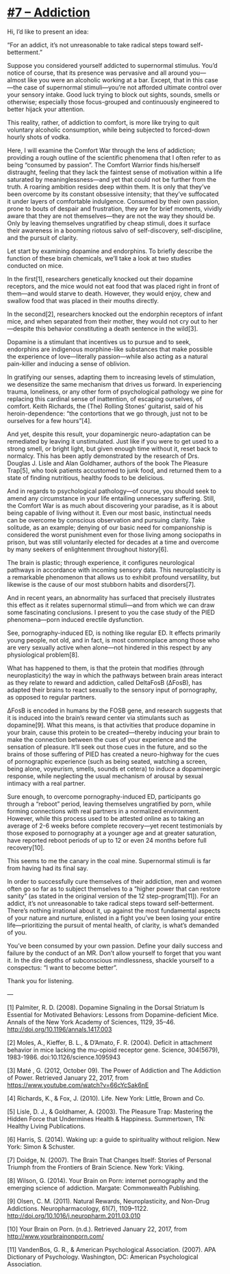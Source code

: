 # [#7 – Addiction](http://www.comfortwar.com/7-addiction/)


Hi, I’d like to present an idea:

“For an addict, it’s not unreasonable to take radical steps toward self-betterment.”                   

 

Suppose you considered yourself addicted to supernormal stimulus. You’d notice of course, that its presence was pervasive and all around you—almost like you were an alcoholic working at a bar. Except, that in this case—the case of supernormal stimuli—you’re not afforded ultimate control over your sensory intake. Good luck trying to block out sights, sounds, smells or otherwise; especially those focus-grouped and continuously engineered to better hijack your attention.

This reality, rather, of addiction to comfort, is more like trying to quit voluntary alcoholic consumption, while being subjected to forced-down hourly shots of vodka.

 

 

Here, I will examine the Comfort War through the lens of addiction; providing a rough outline of the scientific phenomena that I often refer to as being “consumed by passion”. The Comfort Warrior finds his/herself distraught, feeling that they lack the faintest sense of motivation within a life saturated by meaninglessness—and yet that could not be further from the truth. A roaring ambition resides deep within them. It is only that they’ve been overcome by its constant obsessive intensity; that they’ve suffocated it under layers of comfortable indulgence. Consumed by their own passion, prone to bouts of despair and frustration, they are for brief moments, vividly aware that they are not themselves—they are not the way they should be. Only by leaving themselves ungratified by cheap stimuli, does it surface their awareness in a booming riotous salvo of self-discovery, self-discipline, and the pursuit of clarity.

 

 

Let start by examining dopamine and endorphins. To briefly describe the function of these brain chemicals, we’ll take a look at two studies conducted on mice.

In the first[1], researchers genetically knocked out their dopamine receptors, and the mice would not eat food that was placed right in front of them—and would starve to death. However, they would enjoy, chew and swallow food that was placed in their mouths directly.

In the second[2], researchers knocked out the endorphin receptors of infant mice, and when separated from their mother, they would not cry out to her—despite this behavior constituting a death sentence in the wild[3].

Dopamine is a stimulant that incentives us to pursue and to seek, endorphins are indigenous morphine-like substances that make possible the experience of love—literally passion—while also acting as a natural pain-killer and inducing a sense of oblivion.

 

In gratifying our senses, adapting them to increasing levels of stimulation, we desensitize the same mechanism that drives us forward. In experiencing trauma, loneliness, or any other form of psychological pathology we pine for replacing this cardinal sense of inattention, of escaping ourselves, of comfort. Keith Richards, the (The) Rolling Stones’ guitarist, said of his heroin-dependence: “the contortions that we go through, just not to be ourselves for a few hours”[4].

 

And yet, despite this result, your dopaminergic neuro-adaptation can be remediated by leaving it unstimulated. Just like if you were to get used to a strong smell, or bright light, but given enough time without it, reset back to normalcy. This has been aptly demonstrated by the research of Drs. Douglas J. Lisle and Alan Goldhamer, authors of the book The Pleasure Trap[5], who took patients accustomed to junk food, and returned them to a state of finding nutritious, healthy foods to be delicious.

And in regards to psychological pathology—of course, you should seek to amend any circumstance in your life entailing unnecessary suffering. Still, the Comfort War is as much about discovering your paradise, as it is about being capable of living without it. Even our most basic, instinctual needs can be overcome by conscious observation and pursuing clarity. Take solitude, as an example; denying of our basic need for companionship is considered the worst punishment even for those living among sociopaths in prison, but was still voluntarily elected for decades at a time and overcome by many seekers of enlightenment throughout history[6].

 

The brain is plastic; through experience, it configures neurological pathways in accordance with incoming sensory data. This neuroplasticity is a remarkable phenomenon that allows us to exhibit profound versatility, but likewise is the cause of our most stubborn habits and disorders[7].

And in recent years, an abnormality has surfaced that precisely illustrates this effect as it relates supernormal stimuli—and from which we can draw some fascinating conclusions. I present to you the case study of the PIED phenomena—porn induced erectile dysfunction.

 

See, pornography-induced ED, is nothing like regular ED. It effects primarily young people, not old, and in fact, is most commonplace among those who are very sexually active when alone—not hindered in this respect by any physiological problem[8].

What has happened to them, is that the protein that modifies (through neuroplasticity) the way in which the pathways between brain areas interact as they relate to reward and addiction, called DeltaFosB (ΔFosB), has adapted their brains to react sexually to the sensory input of pornography, as opposed to regular partners.

ΔFosB is encoded in humans by the FOSB gene, and research suggests that it is induced into the brain’s reward center via stimulants such as dopamine[9]. What this means, is that activities that produce dopamine in your brain, cause this protein to be created—thereby inducing your brain to make the connection between the cues of your experience and the sensation of pleasure. It’ll seek out those cues in the future, and so the brains of those suffering of PIED has created a neuro-highway for the cues of pornographic experience (such as being seated, watching a screen, being alone, voyeurism, smells, sounds et cetera) to induce a dopaminergic response, while neglecting the usual mechanism of arousal by sexual intimacy with a real partner.

 

Sure enough, to overcome pornography-induced ED, participants go through a “reboot” period, leaving themselves ungratified by porn, while forming connections with real partners in a normalized environment. However, while this process used to be attested online as to taking an average of 2-6 weeks before complete recovery—yet recent testimonials by those exposed to pornography at a younger age and at greater saturation, have reported reboot periods of up to 12 or even 24 months before full recovery[10].

This seems to me the canary in the coal mine. Supernormal stimuli is far from having had its final say.

 

 

In order to successfully cure themselves of their addiction, men and women often go so far as to subject themselves to a “higher power that can restore sanity” (as stated in the original version of the 12 step-program[11]). For an addict, it’s not unreasonable to take radical steps toward self-betterment. There’s nothing irrational about it, up against the most fundamental aspects of your nature and nurture, enlisted in a fight you’ve been losing your entire life—prioritizing the pursuit of mental health, of clarity, is what’s demanded of you.

You’ve been consumed by your own passion. Define your daily success and failure by the conduct of an MR. Don’t allow yourself to forget that you want it. In the dire depths of subconscious mindlessness, shackle yourself to a conspectus: “I want to become better”.

 

 

Thank you for listening.

 

—

 

[1] Palmiter, R. D. (2008). Dopamine Signaling in the Dorsal Striatum Is Essential for Motivated Behaviors: Lessons from Dopamine-deficient Mice. Annals of the New York Academy of Sciences, 1129, 35–46. http://doi.org/10.1196/annals.1417.003

[2] Moles, A., Kieffer, B. L., & D’Amato, F. R. (2004). Deficit in attachment behavior in mice lacking the mu-opioid receptor gene. Science, 304(5679), 1983-1986. doi:10.1126/science.1095943

[3] Maté , G. (2012, October 09). The Power of Addiction and The Addiction of Power. Retrieved January 22, 2017, from https://www.youtube.com/watch?v=66cYcSak6nE

[4] Richards, K., & Fox, J. (2010). Life. New York: Little, Brown and Co.

[5] Lisle, D. J., & Goldhamer, A. (2003). The Pleasure Trap: Mastering the Hidden Force that Undermines Health & Happiness. Summertown, TN: Healthy Living Publications.

[6] Harris, S. (2014). Waking up: a guide to spirituality without religion. New York: Simon & Schuster.

[7] Doidge, N. (2007). The Brain That Changes Itself: Stories of Personal Triumph from the Frontiers of Brain Science. New York: Viking.

[8] Wilson, G. (2014). Your Brain on Porn: internet pornography and the emerging science of addiction. Margate: Commonwealth Publishing.

[9]  Olsen, C. M. (2011). Natural Rewards, Neuroplasticity, and Non-Drug Addictions. Neuropharmacology, 61(7), 1109–1122. http://doi.org/10.1016/j.neuropharm.2011.03.010

[10] Your Brain on Porn. (n.d.). Retrieved January 22, 2017, from http://www.yourbrainonporn.com/

[11] VandenBos, G. R., & American Psychological Association. (2007). APA Dictionary of Psychology. Washington, DC: American Psychological Association.
